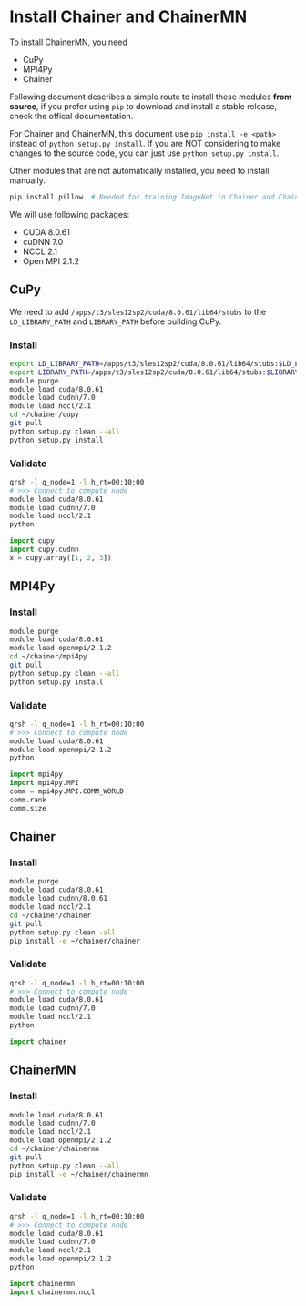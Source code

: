 # Install Chainer and ChainerMN

To install ChainerMN, you need

- CuPy
- MPI4Py
- Chainer

Following document describes a simple route to install these modules
**from source**, if you prefer using `pip` to download and install a stable
release, check the offical documentation.

For Chainer and ChainerMN, this document use `pip install -e <path>` instead
of `python setup.py install`.
If you are NOT considering to make changes to the source code, you can just
use `python setup.py install`.

Other modules that are not automatically installed, you need to install
manually.

```sh
pip install pillow  # Needed for training ImageNet in Chainer and ChainerMN.
```

We will use following packages:

- CUDA 8.0.61
- cuDNN 7.0
- NCCL 2.1
- Open MPI 2.1.2


## CuPy

We need to add `/apps/t3/sles12sp2/cuda/8.0.61/lib64/stubs` to the `LD_LIBRARY_PATH`
and `LIBRARY_PATH` before building CuPy.

### Install

```sh
export LD_LIBRARY_PATH=/apps/t3/sles12sp2/cuda/8.0.61/lib64/stubs:$LD_LIBRARY_PATH
export LIBRARY_PATH=/apps/t3/sles12sp2/cuda/8.0.61/lib64/stubs:$LIBRARY_PATH
module purge
module load cuda/8.0.61
module load cudnn/7.0
module load nccl/2.1
cd ~/chainer/cupy
git pull
python setup.py clean --all
python setup.py install
```

### Validate

```sh
qrsh -l q_node=1 -l h_rt=00:10:00
# >>> Connect to compute node
module load cuda/8.0.61
module load cudnn/7.0
module load nccl/2.1
python
```

```python
import cupy
import cupy.cudnn
x = cupy.array([1, 2, 3])
```

## MPI4Py

### Install

```sh
module purge
module load cuda/8.0.61
module load openmpi/2.1.2
cd ~/chainer/mpi4py
git pull
python setup.py clean --all
python setup.py install
```

### Validate

```sh
qrsh -l q_node=1 -l h_rt=00:10:00
# >>> Connect to compute node
module load cuda/8.0.61
module load openmpi/2.1.2
python
```

```python
import mpi4py
import mpi4py.MPI
comm = mpi4py.MPI.COMM_WORLD
comm.rank
comm.size
```

## Chainer

### Install

```sh
module purge
module load cuda/8.0.61
module load cudnn/8.0.61
module load nccl/2.1
cd ~/chainer/chainer
git pull
python setup.py clean -all
pip install -e ~/chainer/chainer
```

### Validate

```sh
qrsh -l q_node=1 -l h_rt=00:10:00
# >>> Connect to compute node
module load cuda/8.0.61
module load cudnn/7.0
module load nccl/2.1
python
```

```python
import chainer
```

## ChainerMN

### Install

```sh
module load cuda/8.0.61
module load cudnn/7.0
module load nccl/2.1
module load openmpi/2.1.2
cd ~/chainer/chainermn
git pull
python setup.py clean --all
pip install -e ~/chainer/chainermn
```

### Validate

```sh
qrsh -l q_node=1 -l h_rt=00:10:00
# >>> Connect to compute node
module load cuda/8.0.61
module load cudnn/7.0
module load nccl/2.1
module load openmpi/2.1.2
python
```

```python
import chainermn
import chainermn.nccl
```
